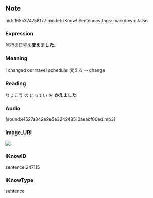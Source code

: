 ## Note
nid: 1655374758177
model: iKnow! Sentences
tags: 
markdown: false

### Expression
旅行の日程を<b>変えました</b>。

### Meaning
I changed our travel schedule.
変える -- change

### Reading
りょこう の にってい を <b>かえました</b>

### Audio
[sound:e1527a842e2e5e324248510aeacf00ed.mp3]

### Image_URI
<img src="bf39bacdc2863cb8b5b4a2454beedd97.jpg">

### iKnowID
sentence:247115

### iKnowType
sentence
